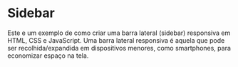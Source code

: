 # Sidebar
Este e um exemplo de como criar uma barra lateral (sidebar) responsiva em HTML, CSS e JavaScript. Uma barra lateral responsiva é aquela que pode ser recolhida/expandida em dispositivos menores, como smartphones, para economizar espaço na tela.
